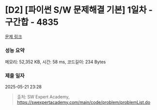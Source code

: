 # [D2] [파이썬 S/W 문제해결 기본] 1일차 - 구간합 - 4835 

[문제 링크](https://swexpertacademy.com/main/code/problem/problemDetail.do?contestProbId=AWTLXCuapdcDFAVT) 

### 성능 요약

메모리: 52,352 KB, 시간: 58 ms, 코드길이: 234 Bytes

### 제출 일자

2025-05-21 23:28



> 출처: SW Expert Academy, https://swexpertacademy.com/main/code/problem/problemList.do